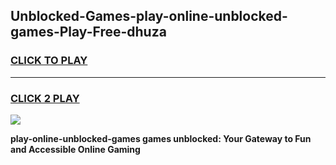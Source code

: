 
## Unblocked-Games-play-online-unblocked-games-Play-Free-dhuza
<h3>
<a href="https://premium76.site?title=play-online-unblocked-games&ref=23A">CLICK TO PLAY</a></h3>
<hr>

<h3>
<a href="https://premium76.site?title=play-online-unblocked-games&ref=23A">CLICK 2 PLAY</a>
  
</h3>

<a href="https://premium76.site?title=play-online-unblocked-games&ref=23A"><img src="https://clearcache.store/games.png"></a>


**play-online-unblocked-games games unblocked: Your Gateway to Fun and Accessible Online Gaming**

